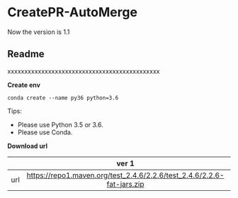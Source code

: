# CreatePR-AutoMerge

Now the version is 1.1
## **Readme**
xxxxxxxxxxxxxxxxxxxxxxxxxxxxxxxxxxxxxxxxxxxxx

**Create env**
```
conda create --name py36 python=3.6
```

Tips:
* Please use Python 3.5 or 3.6.
* Please use Conda.


**Download url**

|           | ver 1 | ver 2 |
| :-------: | :---------: | :--------------------------: |
| url | https://repo1.maven.org/test_2.4.6/2.2.6/test_2.4.6/2.2.6-fat-jars.zip | https://oss.sonatype.org/content/repositories/snapshots/com/test/test_2.4.6/2.2.6-SNAPSHOT/ |
